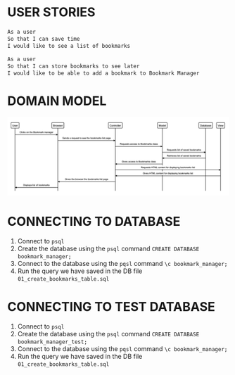 # USER STORIES

```
As a user
So that I can save time
I would like to see a list of bookmarks
```

```
As a user
So that I can store bookmarks to see later
I would like to be able to add a bookmark to Bookmark Manager
```

# DOMAIN MODEL

![Bookmark manager domain model](https://github.com/just-tam/bookmark_manager/blob/master/images/bookmark-manager-domain-model-for-first-user-story.png?raw=true)

# CONNECTING TO DATABASE

1. Connect to `psql`
2. Create the database using the `psql` command `CREATE DATABASE bookmark_manager;`
3. Connect to the database using the `pqsl` command `\c bookmark_manager;`
4. Run the query we have saved in the DB file `01_create_bookmarks_table.sql`

# CONNECTING TO TEST DATABASE

1. Connect to `psql`
2. Create the database using the `psql` command `CREATE DATABASE bookmark_manager_test;`
3. Connect to the database using the `pqsl` command `\c bookmark_manager;`
4. Run the query we have saved in the DB file `01_create_bookmarks_table.sql`
